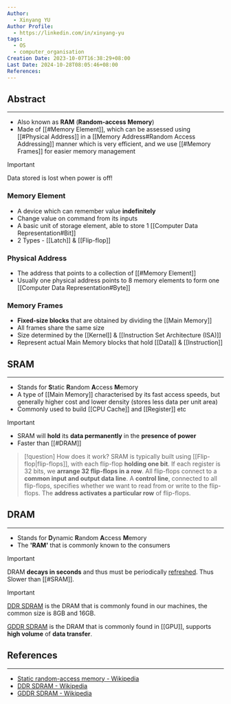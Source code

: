 ```yaml
---
Author:
  - Xinyang YU
Author Profile:
  - https://linkedin.com/in/xinyang-yu
tags:
  - OS
  - computer_organisation
Creation Date: 2023-10-07T16:38:29+08:00
Last Date: 2024-10-28T08:05:46+08:00
References: 
---
```

## Abstract
---
- Also known as **RAM** (**Random-access Memory**)
- Made of [[#Memory Element]], which can be assessed using [[#Physical Address]] in a [[Memory Address#Random Access Addressing]] manner which is very efficient, and we use [[#Memory Frames]] for easier memory management 

>[!important]
> Data stored is lost when power is off!


### Memory Element
- A device which can remember value **indefinitely**
- Change value on command from its inputs
- A basic unit of storage element, able to store 1 [[Computer Data Representation#Bit]]
- 2 Types - [[Latch]] & [[Flip-flop]]

### Physical Address
- The address that points to a collection of [[#Memory Element]]
- Usually one physical address points to 8 memory elements to form one [[Computer Data Representation#Byte]]

### Memory Frames
- **Fixed-size blocks** that are obtained by dividing the [[Main Memory]]
- All frames share the same size 
- Size determined by the [[Kernel]] & [[Instruction Set Architecture (ISA)]]
- Represent actual Main Memory blocks that hold [[Data]] & [[Instruction]]


## SRAM
---
- Stands for **S**tatic **R**andom **A**ccess **M**emory
- A type of [[Main Memory]] characterised by its fast access speeds, but generally higher cost and lower density (stores less data per unit area)
- Commonly used to build [[CPU Cache]] and [[Register]] etc

>[!important]
> - SRAM will **hold** its **data permanently** in the **presence of power**
> - Faster than [[#DRAM]]

>[!question] How does it work?
> SRAM is typically built using [[Flip-flop|flip-flops]], with each flip-flop **holding one bit**. If each register is 32 bits, we **arrange 32 flip-flops in a row**. All flip-flops connect to a **common input and output data line**. A **control line**, connected to all flip-flops, specifies whether we want to read from or write to the flip-flops. The **address activates a particular row** of flip-flops.
## DRAM
---
- Stands for **D**ynamic **R**andom **A**ccess **M**emory
- The **'RAM'** that is commonly known to the consumers 

>[!important]
> DRAM **decays in seconds** and thus must be periodically [refreshed](https://en.wikipedia.org/wiki/Memory_refresh "Memory refresh"). Thus Slower than [[#SRAM]].

>[!important]
> [DDR SDRAM](https://en.wikipedia.org/wiki/DDR_SDRAM) is the DRAM that is commonly found in our machines, the common size is 8GB and 16GB.
> 
> [GDDR SDRAM](https://en.wikipedia.org/wiki/GDDR_SDRAM) is the DRAM that is commonly found in [[GPU]], supports **high volume** of **data transfer**.

## References
---
- [Static random-access memory - Wikipedia](https://en.wikipedia.org/wiki/Static_random-access_memory)
- [DDR SDRAM - Wikipedia](https://en.wikipedia.org/wiki/DDR_SDRAM)
- [GDDR SDRAM - Wikipedia](https://en.wikipedia.org/wiki/GDDR_SDRAM)
